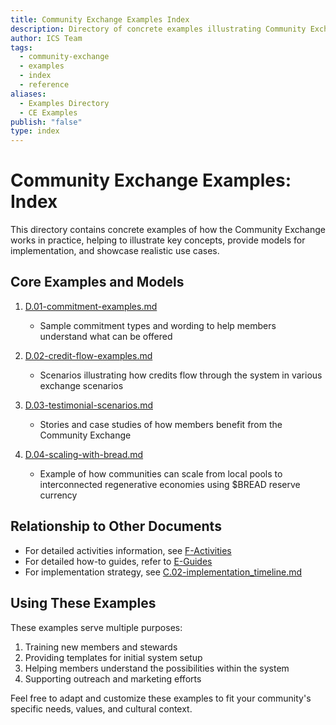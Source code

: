 ```yaml
---
title: Community Exchange Examples Index
description: Directory of concrete examples illustrating Community Exchange concepts, implementation models, and use cases
author: ICS Team
tags:
  - community-exchange
  - examples
  - index
  - reference
aliases:
  - Examples Directory
  - CE Examples
publish: "false"
type: index
---
```


# Community Exchange Examples: Index

This directory contains concrete examples of how the Community Exchange works in practice, helping to illustrate key concepts, provide models for implementation, and showcase realistic use cases.

## Core Examples and Models

1. [D.01-commitment-examples.md](notes/ics/ccc/v0.2/D-Examples/D.01-commitment-examples.md)
   - Sample commitment types and wording to help members understand what can be offered

2. [D.02-credit-flow-examples.md](notes/ics/ccc/v0.2/D-Examples/D.02-credit-flow-examples.md)
   - Scenarios illustrating how credits flow through the system in various exchange scenarios

3. [D.03-testimonial-scenarios.md](notes/ics/ccc/v0.2/D-Examples/D.03-testimonial-scenarios.md)
   - Stories and case studies of how members benefit from the Community Exchange

4. [D.04-scaling-with-bread.md](notes/ics/ccc/v0.2/D-Examples/D.04-scaling-with-bread.md)
   - Example of how communities can scale from local pools to interconnected regenerative economies using $BREAD reserve currency

## Relationship to Other Documents

- For detailed activities information, see [F-Activities](notes/ics/ccc/docs/F-Activities/F.00-activities.md)
- For detailed how-to guides, refer to [E-Guides](notes/ics/ccc/docs/E-Guides/E.00-guides.md)
- For implementation strategy, see [C.02-implementation_timeline.md](notes/ics/ccc/docs/C-Implementation/C.02-implementation_timeline.md)

## Using These Examples

These examples serve multiple purposes:
1. Training new members and stewards
2. Providing templates for initial system setup
3. Helping members understand the possibilities within the system
4. Supporting outreach and marketing efforts

Feel free to adapt and customize these examples to fit your community's specific needs, values, and cultural context.